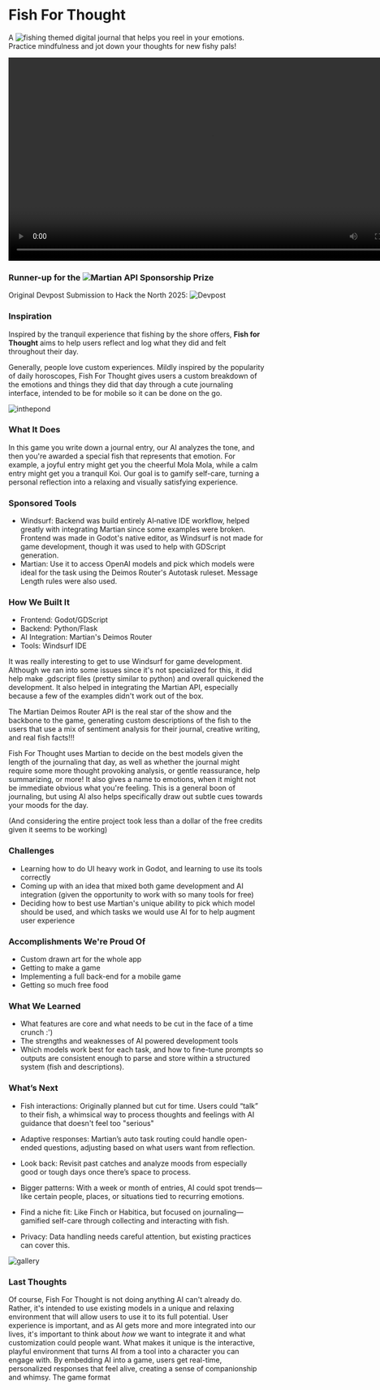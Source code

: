 # Fish For Thought
A ![fishing themed digital journal](https://youtu.be/_w8JkJIDEeA) that helps you reel in your emotions. Practice mindfulness and jot down your thoughts for new fishy pals!

<video src="https://github.com/user-attachments/assets/882406c9-0119-49fb-b94b-9a630faa368e" width="800" /></video>

### Runner-up for the ![Martian API](https://www.withmartian.com/) Sponsorship Prize
Original Devpost Submission to Hack the North 2025: ![Devpost]([https://youtu.be/_w8JkJIDEeA](https://devpost.com/software/fish-for-thought))

### Inspiration
Inspired by the tranquil experience that fishing by the shore offers, **Fish for Thought** aims to help users reflect and log what they did and felt throughout their day. 

Generally, people love custom experiences. Mildly inspired by the popularity of daily horoscopes, Fish For Thought gives users a custom breakdown of the emotions and things they did that day through a cute journaling interface, intended to be for mobile so it can be done on the go.  

![inthepond](https://github.com/user-attachments/assets/e0222b65-6c36-4846-b5a5-c1d213f2e59e)

### What It Does

In this game you write down a journal entry, our AI analyzes the tone, and then you're awarded a special fish that represents that emotion. For example, a joyful entry might get you the cheerful Mola Mola, while a calm entry might get you a tranquil Koi. Our goal is to gamify self-care, turning a personal reflection into a relaxing and visually satisfying experience.

### Sponsored Tools
- Windsurf: Backend was build entirely AI‑native IDE workflow, helped greatly with integrating Martian since some examples were broken. Frontend was made in Godot's native editor, as Windsurf is not made for game development, though it was used to help with GDScript generation.
- Martian: Use it to access OpenAI models and pick which models were ideal for the task using the Deimos Router's Autotask ruleset. Message Length rules were also used.

### How We Built It
- Frontend: Godot/GDScript
- Backend: Python/Flask
- AI Integration: Martian's Deimos Router
- Tools: Windsurf IDE

It was really interesting to get to use Windsurf for game development. Although we ran into some issues since it's not specialized for this, it did help make .gdscript files (pretty similar to python) and overall quickened the development. It also helped in integrating the Martian API, especially because a few of the examples didn't work out of the box.

The Martian Deimos Router API is the real star of the show and the backbone to the game, generating custom descriptions of the fish to the users that use a mix of sentiment analysis for their journal, creative writing, and real fish facts!!! 

Fish For Thought uses Martian to decide on the best models given the length of the journaling that day, as well as whether the journal might require some more thought provoking analysis, or gentle reassurance, help summarizing, or more! It also gives a name to emotions, when it might not be immediate obvious what you're feeling. This is a general boon of journaling, but using AI also helps specifically draw out subtle cues towards your moods for the day.

(And considering the entire project took less than a dollar of the free credits given it seems to be working)

### Challenges
- Learning how to do UI heavy work in Godot, and learning to use its tools correctly
- Coming up with an idea that mixed both game development and AI integration (given the opportunity to work with so many tools for free)
- Deciding how to best use Martian's unique ability to pick which model should be used, and which tasks we would use AI for to help augment user experience

### Accomplishments We're Proud Of
- Custom drawn art for the whole app
- Getting to make a game
- Implementing a full back-end for a mobile game
- Getting so much free food

### What We Learned
- What features are core and what needs to be cut in the face of a time crunch :')
- The strengths and weaknesses of AI powered development tools
- Which models work best for each task, and how to fine-tune prompts so outputs are consistent enough to parse and store within a structured system (fish and descriptions).

### What’s Next
- Fish interactions: Originally planned but cut for time. Users could “talk” to their fish, a whimsical way to process thoughts and feelings with AI guidance that doesn't feel too "serious"

- Adaptive responses: Martian’s auto task routing could handle open-ended questions, adjusting based on what users want from reflection.

- Look back: Revisit past catches and analyze moods from especially good or tough days once there’s space to process.

- Bigger patterns: With a week or month of entries, AI could spot trends—like certain people, places, or situations tied to recurring emotions.

- Find a niche fit: Like Finch or Habitica, but focused on journaling—gamified self-care through collecting and interacting with fish.

- Privacy: Data handling needs careful attention, but existing practices can cover this.

![gallery](https://github.com/user-attachments/assets/8816e7cd-2b48-4725-aaef-68346f3bc0ae)


### Last Thoughts

Of course, Fish For Thought is not doing anything AI can't already do. Rather, it's intended to use existing models in a unique and relaxing environment that will allow users to use it to its full potential. User experience is important, and as AI gets more and more integrated into our lives, it's important to think about *how* we want to integrate it and what customization could people want. What makes it unique is the interactive, playful environment that turns AI from a tool into a character you can engage with. By embedding AI into a game, users get real-time, personalized responses that feel alive, creating a sense of companionship and whimsy. The game format
